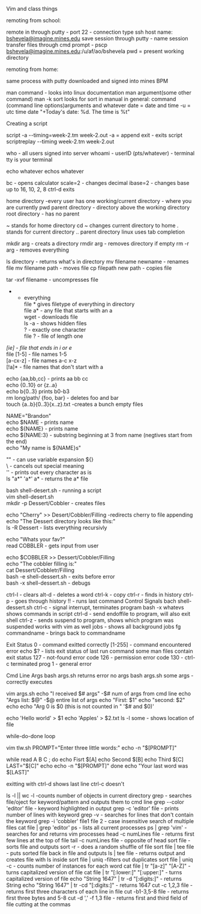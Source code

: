 Vim and class things

remoting from school:

remote in through putty - port 22 - connection type ssh
host name: bshevela@imagine.mines.edu
save session through putty - name session
transfer files through cmd prompt - pscp bshevela@imagine.mines.edu:/u/af/ao/bshevela
pwd = present working directory

remoting from home:

same process with putty downloaded and signed into mines BPM

man command - looks into linux documentation
man argument(some other command)
man -k sort looks for sort in manual
in general: command (command line options)arguments and whatever
date = date and time -u = utc time
date "+Today's date: %d. The time is %t"

Creating a script

script -a --timing=week-2.tm week-2.out
-a =  append
exit - exits script
scriptreplay --timing week-2.tm week-2.out

who - all users signed into server
whoami - userID
(pts/whatever) - terminal
tty is your terminal

echo whatever echos whatever

bc - opens calculator
scale=2 - changes decimal
ibase=2 - changes base up to 16, 10, 2, 8
ctrl-d exits

home directory -every user has one
working/current directory - where you are currently pwd
parent directory - directory above the working directory
root directory - has no parent

~ stands for home directory
cd ~ changes current directory to home
. stands for current directory
.. parent directory
linux uses tab completion

mkdir arg - creats a directory
rmdir arg - removes directory if empty
rm -r arg - removes everything

ls directory - returns what's in directory
mv filename newname - renames file
mv filename path - moves file
cp filepath new path - copies file

tar -xvf filename - uncompresses file  
*  - everything  
file * gives filetype of everything in directory  
file a* - any file that starts with an a  
wget - downloads file  
ls -a - shows hidden files  
? - exactly one character  
file ? - file of length one  

*[ie] - file that ends in i or e*  
file [1-5] - file names 1-5  
[a-cx-z]   - file names a-c x-z  
[!a]*  - file names that don't start with a   

echo {aa,bb,cc} - prints aa bb cc  
echo {0..10} or {z..a}  
echo b{0..3} prints b0-b3  
rm long/path/ {foo, bar} - deletes foo and bar  
touch {a..b}{0..3}{x..z}.txt  -creates a bunch empty files  

NAME="Brandon"  
echo $NAME     - prints name  
echo ${NAME}   - prints name  
echo ${NAME:3} - substring beginning at 3 from name (negtives start from the end)  
echo "My name is ${NAME}s"  

"" - can use variable expansion ${}  
\  - cancels out special meaning  
'' - prints out every character as is  
ls "a*" 'a*' a\* - returns the a* file  

bash shell-desert.sh - running a script  
vim shell-desert.sh  
mkdir -p Dessert/Cobbler - creates files  

echo "Cherry" >> Desert/Cobbler/Filling -redirects cherry to file appending  
echo "The Dessert directory looks like this:"  
ls -R Dessert - lists everything recursivly  
 
echo "Whats your fav?"  
read COBBLER  - gets input from user  

echo $COBBLER >> Dessert/Cobbler/Filling   
echo "The cobbler filling is:"  
cat Dessert/Cobbletr/Filling  
bash -e shell-dessert.sh - exits before error   
bash -x shell-dessert.sh - debugs  

ctrl-l - clears
alt-d  - deletes a word
ctrl-k - copy
ctrl-r - finds in history
ctrl-p - goes through history
!!     - runs last command
Control Signals
bach shell-dessert.sh
ctrl-c - signal interrupt, terminates program
bash -x whatevs shows commands in script
ctrl-d - send endoffile to program, will also exit shell
ctrl-z - sends suspend to program, shows which program was suspended
     works with vim as well
jobs - shows all background jobs
fg commandname - brings back to commandname

Exit Status
0 - command exitted correctly
[1-255]  - command encountered error
echo $? - lists exit status of last run command
   some man files contain exit status
127 - not-found error code
126 - permission error code
130 - ctrl-c terminated prog
1   - general error

Cmd Line Args
bash args.sh returns error no args
bash args.sh some args - correctly executes

vim args.sh
echo "I received $# args" -$# num of args from cmd line
echo "Args list: $@" -$@ entire list of args
echo "First: $1"
echo "second: $2"
echo 
echo "Arg 0 is $0 (this is not counted in " '$# and $0)'

echo 'Hello world' > $1
echo 'Apples' > $2.txt
ls -l some  - shows location of file

while-do-done loop

vim tlw.sh
PROMPT="Enter three little words:"
echo -n "$[PROMPT]"

while read A B C ; do 
        echo Fisrt $[A]
        echo Second $[B]
        echo Third $[C]
        LAST="$[C]"
        echo
        echo -n "$[PROMPT]"
 done
 echo "Your last word was $[LAST]"
 
 exitting with ctrl-d shows last line ctrl-c doesn't
 
ls -l || wc -l -counts number of objects in current directory
grep - searches file/oject for keyword/pattern and outputs them to cmd line
grep --color 'editor' file - keyword highlighted in output
grep -c 'editor' file - prints number of lines with keyword
grep -v - searches for lines that don't contain the keyword
grep -i 'cobbler' file1 file 2 - case insensitive search of multiple files
cat file | grep 'editor' 
ps - lists all current processes
ps | grep 'vim' - searches for and returns vim processes
head -c numLines file - returns first few lines at the top of file
tail -c numLines file - opposite of head
sort file - sorts file and outputs
sort -r - does a random shuffle of file
sort file | tee file - puts sorted file back in file and outputs
ls | tee file - returns output and creates file with ls inside
sort file | uniq -filters out duplicates
sort file | uniq -c - counts number of instances for each word
cat file | tr "[a-z]" "[A-Z]" - turns capitalized version of file
cat file | tr "[:lower:]" "[:upper:]" - turns capitalized version of file
echo "String 1647" | tr -d "[:digits:]" - returns String 
echo "String 1647" | tr -cd "[:digits:]" - returns 1647
cut -c 1,2,3 file - returns first three characters of each line in file
cut -b1-3,5-8 file - returns first three bytes and 5-8
cut -d ',' -f 1,3 file - returns first and third field of file cutting at the commas


